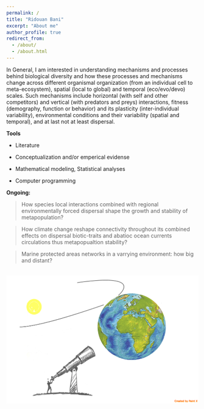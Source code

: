 ```yaml
---
permalink: /
title: "Ridouan Bani"
excerpt: "About me"
author_profile: true
redirect_from:
  - /about/
  - /about.html
---
```


In General, I am  interested in understanding mechanisms and processes behind biological diversity and how these processes and mechanisms change across different organismal organization (from an individual cell to meta-ecosystem), spatial (local to global) and temporal (eco/evo/devo) scales. Such mechanisms include  horizontal (with self and other competitors) and vertical (with predators and preys) interactions, fitness (demography, function or behavior) and its plasticity (inter-individual variability),  environmental conditions and their variability (spatial and temporal), and at last not at least dispersal.


**Tools**

* Literature

* Conceptualization and/or emperical evidense

* Mathematical modeling, Statistical analyses  

* Computer programming


**Ongoing:**
> How  species local interactions combined with regional environmentally forced dispersal shape the growth and stability of metapopulation?

> How climate change reshape connectivity throughout its combined effects on dispersal biotic-traits and abatioc ocean currents circulations thus metapopualtion stability? 

> Marine protected areas networks in a varrying environment: how big and distant?


<br/><img src='/images/Macroscopy.png'>
